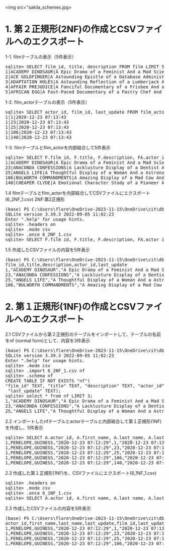 <img src="sakila_schemes.jpg>

# 1. 第２正規形(2NF)の作成とCSVファイルへのエクスポート
1-1. filmテーブルの表示（5件表示）
<pre>
sqlite> SELECT film_id, title, description FROM film LIMIT 5;
1|ACADEMY DINOSAUR|A Epic Drama of a Feminist And a Mad Scientist who must Battle a Teacher in The Canadian Rockies
2|ACE GOLDFINGER|A Astounding Epistle of a Database Administrator And a Explorer who must Find a Car in Ancient China
3|ADAPTATION HOLES|A Astounding Reflection of a Lumberjack And a Car who must Sink a Lumberjack in A Baloon Factory
4|AFFAIR PREJUDICE|A Fanciful Documentary of a Frisbee And a Lumberjack who must Chase a Monkey in A Shark Tank
5|AFRICAN EGG|A Fast-Paced Documentary of a Pastry Chef And a Dentist who must Pursue a Forensic Psychologist in The Gulf of Mexico
</pre>
1-2. film_actorテーブルの表示（5件表示）
<pre>
sqlite> SELECT actor_id, film_id, last_update FROM film_actor LIMIT 5;
1|1|2020-12-23 07:13:43
1|23|2020-12-23 07:13:43
1|25|2020-12-23 07:13:43
1|106|2020-12-23 07:13:43
1|140|2020-12-23 07:13:43
</pre>
1-3. filmテーブルとfilm_actorを内部結合して5件表示
<pre>
sqlite> SELECT F.film_id, F.title, F.description, FA.actor_id, FA.last_update FROM film F JOIN film_actor FA ON F.film_id = FA.film_id LIMIT 5;
1|ACADEMY DINOSAUR|A Epic Drama of a Feminist And a Mad Scientist who must Battle a Teacher in The Canadian Rockies|1|2020-12-23 07:13:43
23|ANACONDA CONFESSIONS|A Lacklusture Display of a Dentist And a Dentist who must Fight a Girl in Australia|1|2020-12-23 07:13:43
25|ANGELS LIFE|A Thoughtful Display of a Woman And a Astronaut who must Battle a Robot in Berlin|1|2020-12-23 07:13:43
106|BULWORTH COMMANDMENTS|A Amazing Display of a Mad Cow And a Pioneer who must Redeem a Sumo Wrestler in The Outback|1|2020-12-23 07:13:43
140|CHEAPER CLYDE|A Emotional Character Study of a Pioneer And a Girl who must Discover a Dog in Ancient Japan|1|2020-12-23 07:13:43
</pre>
1.4 filmテーブルとfilm_actorを内部結合してCSVファイルにエクスポート(6_2NF_1.csv) 2NF:第2正規形
<pre>
(base) PS C:\Users\flare\OneDrive-2023-11-15\OneDrive\cit\db2023\6> .\sqlite3.exe .\sakila_master.db
SQLite version 3.39.3 2022-09-05 11:02:23
Enter ".help" for usage hints.
sqlite> .headers on
sqlite> .mode csv
sqlite> .once 6_2NF_1.csv
sqlite> SELECT F.film_id, F.title, F.description, FA.actor_id, FA.last_update FROM film F JOIN film_actor FA ON F.film_id = FA.film_id;
</pre>
1.5 作成したCSVファイルの内容を5件表示
<pre>
(base) PS C:\Users\flare\OneDrive-2023-11-15\OneDrive\cit\db2023\6> head -n 5 .\6_2NF_1.csv
film_id,title,description,actor_id,last_update
1,"ACADEMY DINOSAUR","A Epic Drama of a Feminist And a Mad Scientist who must Battle a Teacher in The Canadian Rockies",1,"2020-12-23 07:13:43"
23,"ANACONDA CONFESSIONS","A Lacklusture Display of a Dentist And a Dentist who must Fight a Girl in Australia",1,"2020-12-23 07:13:43"
25,"ANGELS LIFE","A Thoughtful Display of a Woman And a Astronaut who must Battle a Robot in Berlin",1,"2020-12-23 07:13:43"
106,"BULWORTH COMMANDMENTS","A Amazing Display of a Mad Cow And a Pioneer who must Redeem a Sumo Wrestler in The Outback",1,"2020-12-23 07:13:43"
</pre>

# 2. 第１正規形(1NF)の作成とCSVファイルへのエクスポート
2.1 CSVファイルから第２正規形のテーブルをインポートして、テーブルの名前をnf (normal form)として、内容を3件表示
<pre>
(base) PS C:\Users\flare\OneDrive-2023-11-15\OneDrive\cit\db2023\6> .\sqlite3.exe .\sakila_master.db
SQLite version 3.39.3 2022-09-05 11:02:23
Enter ".help" for usage hints.
sqlite> .mode csv
sqlite> .import 6_2NF_1.csv nf
sqlite> .schema nf
CREATE TABLE IF NOT EXISTS "nf"(
"film_id" TEXT, "title" TEXT, "description" TEXT, "actor_id" TEXT,
 "last_update" TEXT);
sqlite> select * from nf LIMIT 3;
1,"ACADEMY DINOSAUR","A Epic Drama of a Feminist And a Mad Scientist who must Battle a Teacher in The Canadian Rockies",1,"2020-12-23 07:13:43"
23,"ANACONDA CONFESSIONS","A Lacklusture Display of a Dentist And a Dentist who must Fight a Girl in Australia",1,"2020-12-23 07:13:43"
25,"ANGELS LIFE","A Thoughtful Display of a Woman And a Astronaut who must Battle a Robot in Berlin",1,"2020-12-23 07:13:43"
</pre>
2.2 インポートしたnfテーブルとactorテーブルと内部結合して第１正規形(1NF)を作成し、5件表示
<pre>
sqlite> SELECT A.actor_id, A.first_name, A.last_name, A.last_update, nf.film_id, nf.last_update, nf.title, nf.description FROM actor A JOIN nf ON A.actor_id = nf.actor_id LIMIT 5;
1,PENELOPE,GUINESS,"2020-12-23 07:12:29",1,"2020-12-23 07:13:43","ACADEMY DINOSAUR","A Epic Drama of a Feminist And a Mad Scientist who must Battle a Teacher in The Canadian Rockies"
1,PENELOPE,GUINESS,"2020-12-23 07:12:29",23,"2020-12-23 07:13:43","ANACONDA CONFESSIONS","A Lacklusture Display of a Dentist And a Dentist who must Fight a Girl in Australia"
1,PENELOPE,GUINESS,"2020-12-23 07:12:29",25,"2020-12-23 07:13:43","ANGELS LIFE","A Thoughtful Display of a Woman And a Astronaut who must Battle a Robot in Berlin"
1,PENELOPE,GUINESS,"2020-12-23 07:12:29",106,"2020-12-23 07:13:43","BULWORTH COMMANDMENTS","A Amazing Display of a Mad Cow And a Pioneer who must Redeem a Sumo Wrestler in The Outback"
1,PENELOPE,GUINESS,"2020-12-23 07:12:29",140,"2020-12-23 07:13:43","CHEAPER CLYDE","A Emotional Character Study of a Pioneer And a Girl who must Discover a Dog in Ancient Japan"
</pre>
2.3 作成した第１正規形(1NF)を、CSVファイルにエクスポート(6_1NF_1.csv)
<pre>
sqlite> .headers on
sqlite> .mode csv
sqlite> .once 6_1NF_1.csv
sqlite> SELECT A.actor_id, A.first_name, A.last_name, A.last_update, nf.film_id, nf.last_update, nf.title, nf.description FROM actor A JOIN nf ON A.actor_id = nf.actor_id;
</pre>
2.3 作成したCSVファイルの内容を5件表示
<pre>
(base) PS C:\Users\flare\OneDrive-2023-11-15\OneDrive\cit\db2023\6> head -n 5 .\6_1NF_1.csv
actor_id,first_name,last_name,last_update,film_id,last_update,title,description
1,PENELOPE,GUINESS,"2020-12-23 07:12:29",1,"2020-12-23 07:13:43","ACADEMY DINOSAUR","A Epic Drama of a Feminist And a Mad Scientist who must Battle a Teacher in The Canadian Rockies"
1,PENELOPE,GUINESS,"2020-12-23 07:12:29",23,"2020-12-23 07:13:43","ANACONDA CONFESSIONS","A Lacklusture Display of a Dentist And a Dentist who must Fight a Girl in Australia"
1,PENELOPE,GUINESS,"2020-12-23 07:12:29",25,"2020-12-23 07:13:43","ANGELS LIFE","A Thoughtful Display of a Woman And a Astronaut who must Battle a Robot in Berlin"
1,PENELOPE,GUINESS,"2020-12-23 07:12:29",106,"2020-12-23 07:13:43","BULWORTH COMMANDMENTS","A Amazing Display of a Mad Cow And a Pioneer who must Redeem a Sumo Wrestler in The Outback"
</pre>
